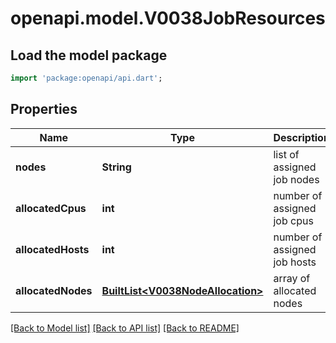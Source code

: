 # openapi.model.V0038JobResources

## Load the model package
```dart
import 'package:openapi/api.dart';
```

## Properties
Name | Type | Description | Notes
------------ | ------------- | ------------- | -------------
**nodes** | **String** | list of assigned job nodes | [optional] 
**allocatedCpus** | **int** | number of assigned job cpus | [optional] 
**allocatedHosts** | **int** | number of assigned job hosts | [optional] 
**allocatedNodes** | [**BuiltList&lt;V0038NodeAllocation&gt;**](V0038NodeAllocation.md) | array of allocated nodes | [optional] 

[[Back to Model list]](../README.md#documentation-for-models) [[Back to API list]](../README.md#documentation-for-api-endpoints) [[Back to README]](../README.md)


